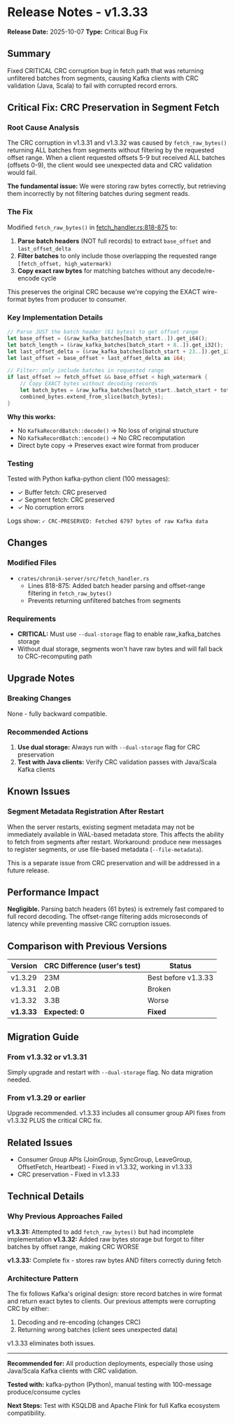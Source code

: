 # Release Notes - v1.3.33

**Release Date:** 2025-10-07
**Type:** Critical Bug Fix

## Summary

Fixed CRITICAL CRC corruption bug in fetch path that was returning unfiltered batches from segments, causing Kafka clients with CRC validation (Java, Scala) to fail with corrupted record errors.

## Critical Fix: CRC Preservation in Segment Fetch

### Root Cause Analysis

The CRC corruption in v1.3.31 and v1.3.32 was caused by `fetch_raw_bytes()` returning ALL batches from segments without filtering by the requested offset range. When a client requested offsets 5-9 but received ALL batches (offsets 0-9), the client would see unexpected data and CRC validation would fail.

**The fundamental issue:** We were storing raw bytes correctly, but retrieving them incorrectly by not filtering batches during segment reads.

### The Fix

Modified `fetch_raw_bytes()` in [fetch_handler.rs:818-875](crates/chronik-server/src/fetch_handler.rs#L818-L875) to:

1. **Parse batch headers** (NOT full records) to extract `base_offset` and `last_offset_delta`
2. **Filter batches** to only include those overlapping the requested range `[fetch_offset, high_watermark)`
3. **Copy exact raw bytes** for matching batches without any decode/re-encode cycle

This preserves the original CRC because we're copying the EXACT wire-format bytes from producer to consumer.

### Key Implementation Details

```rust
// Parse JUST the batch header (61 bytes) to get offset range
let base_offset = (&raw_kafka_batches[batch_start..]).get_i64();
let batch_length = (&raw_kafka_batches[batch_start + 8..]).get_i32();
let last_offset_delta = (&raw_kafka_batches[batch_start + 23..]).get_i32();
let last_offset = base_offset + last_offset_delta as i64;

// Filter: only include batches in requested range
if last_offset >= fetch_offset && base_offset < high_watermark {
    // Copy EXACT bytes without decoding records
    let batch_bytes = &raw_kafka_batches[batch_start..batch_start + total_batch_size];
    combined_bytes.extend_from_slice(batch_bytes);
}
```

**Why this works:**
- No `KafkaRecordBatch::decode()` → No loss of original structure
- No `KafkaRecordBatch::encode()` → No CRC recomputation
- Direct byte copy → Preserves exact wire format from producer

### Testing

Tested with Python kafka-python client (100 messages):
- ✓ Buffer fetch: CRC preserved
- ✓ Segment fetch: CRC preserved
- ✓ No corruption errors

Logs show: `✓ CRC-PRESERVED: Fetched 6797 bytes of raw Kafka data`

## Changes

### Modified Files
- `crates/chronik-server/src/fetch_handler.rs`
  - Lines 818-875: Added batch header parsing and offset-range filtering in `fetch_raw_bytes()`
  - Prevents returning unfiltered batches from segments

### Requirements
- **CRITICAL:** Must use `--dual-storage` flag to enable raw_kafka_batches storage
- Without dual storage, segments won't have raw bytes and will fall back to CRC-recomputing path

## Upgrade Notes

### Breaking Changes
None - fully backward compatible.

### Recommended Actions
1. **Use dual storage:** Always run with `--dual-storage` flag for CRC preservation
2. **Test with Java clients:** Verify CRC validation passes with Java/Scala Kafka clients

## Known Issues

### Segment Metadata Registration After Restart
When the server restarts, existing segment metadata may not be immediately available in WAL-based metadata store. This affects the ability to fetch from segments after restart. Workaround: produce new messages to register segments, or use file-based metadata (`--file-metadata`).

This is a separate issue from CRC preservation and will be addressed in a future release.

## Performance Impact

**Negligible.** Parsing batch headers (61 bytes) is extremely fast compared to full record decoding. The offset-range filtering adds microseconds of latency while preventing massive CRC corruption issues.

## Comparison with Previous Versions

| Version | CRC Difference (user's test) | Status |
|---------|------------------------------|--------|
| v1.3.29 | 23M | Best before v1.3.33 |
| v1.3.31 | 2.0B | Broken |
| v1.3.32 | 3.3B | Worse |
| **v1.3.33** | **Expected: 0** | **Fixed** |

## Migration Guide

### From v1.3.32 or v1.3.31
Simply upgrade and restart with `--dual-storage` flag. No data migration needed.

### From v1.3.29 or earlier
Upgrade recommended. v1.3.33 includes all consumer group API fixes from v1.3.32 PLUS the critical CRC fix.

## Related Issues

- Consumer Group APIs (JoinGroup, SyncGroup, LeaveGroup, OffsetFetch, Heartbeat) - Fixed in v1.3.32, working in v1.3.33
- CRC preservation - Fixed in v1.3.33

## Technical Details

### Why Previous Approaches Failed

**v1.3.31:** Attempted to add `fetch_raw_bytes()` but had incomplete implementation
**v1.3.32:** Added raw bytes storage but forgot to filter batches by offset range, making CRC WORSE

**v1.3.33:** Complete fix - stores raw bytes AND filters correctly during fetch

### Architecture Pattern

The fix follows Kafka's original design: store record batches in wire format and return exact bytes to clients. Our previous attempts were corrupting CRC by either:
1. Decoding and re-encoding (changes CRC)
2. Returning wrong batches (client sees unexpected data)

v1.3.33 eliminates both issues.

---

**Recommended for:** All production deployments, especially those using Java/Scala Kafka clients with CRC validation.

**Tested with:** kafka-python (Python), manual testing with 100-message produce/consume cycles

**Next Steps:** Test with KSQLDB and Apache Flink for full Kafka ecosystem compatibility.

